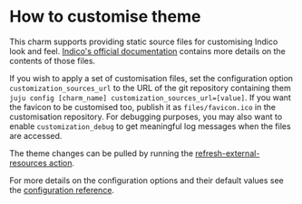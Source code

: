 # How to customise theme

This charm supports providing static source files for customising Indico look and feel. [Indico's official documentation](https://docs.getindico.io/en/stable/config/settings/#customization) contains more details on the contents of those files.

If you wish to apply a set of customisation files, set the configuration option `customization_sources_url` to the URL of the git repository containing them `juju config [charm_name] customization_sources_url=[value]`. If you want the favicon to be customised too, publish it as `files/favicon.ico` in the customisation repository. For debugging purposes, you may also want to enable `customization_debug` to get meaningful log messages when the files are accessed.

The theme changes can be pulled by running the [refresh-external-resources action](https://charmhub.io/indico/actions#refresh-external-resources).

For more details on the configuration options and their default values see the [configuration reference](https://charmhub.io/indico/configurations).